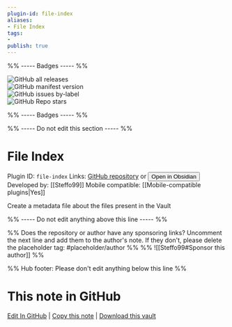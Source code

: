 ```yaml
---
plugin-id: file-index
aliases:
- File Index
tags: 
- 
publish: true
---
```


%% ----- Badges ----- %%

![GitHub all releases](https://img.shields.io/github/downloads/Steffo99/obsidian-file-index/total?color=573E7A&logo=github&style=for-the-badge)   
![GitHub manifest version](https://img.shields.io/github/manifest-json/v/Steffo99/obsidian-file-index?color=573E7A&logo=github&style=for-the-badge)   
![GitHub issues by-label](https://img.shields.io/github/issues/Steffo99/obsidian-file-index/help%20wanted?color=573E7A&logo=github&style=for-the-badge)   
![GitHub Repo stars](https://img.shields.io/github/stars/Steffo99/obsidian-file-index?color=573E7A&logo=github&style=for-the-badge)

%% ----- Badges ----- %%

%% ----- Do not edit this section ----- %%

# File Index

Plugin ID: `file-index`
Links: [GitHub repository](https://github.com/Steffo99/obsidian-file-index) or [<button id=HH>Open in Obsidian</button>](obsidian://show-plugin?id=file-index)
Developed by: [[Steffo99]]
Mobile compatible: [[Mobile-compatible plugins|Yes]]

Create a metadata file about the files present in the Vault

%% ----- Do not edit anything above this line ----- %% 

%% Does the repository or author have any sponsoring links? Uncomment the next line and add them to the author's note. If they don't, please delete the placeholder tag: #placeholder/author %%
%% ![[Steffo99#Sponsor this author]] %%

%% Hub footer: Please don't edit anything below this line %%

# This note in GitHub

<span class="git-footer">[Edit In GitHub](https://github.dev/obsidian-community/obsidian-hub/blob/main/02%20-%20Community%20Expansions/02.05%20All%20Community%20Expansions/Plugins/file-index.md "git-hub-edit-note") | [Copy this note](https://raw.githubusercontent.com/obsidian-community/obsidian-hub/main/02%20-%20Community%20Expansions/02.05%20All%20Community%20Expansions/Plugins/file-index.md "git-hub-copy-note") | [Download this vault](https://github.com/obsidian-community/obsidian-hub/archive/refs/heads/main.zip "git-hub-download-vault") </span>
